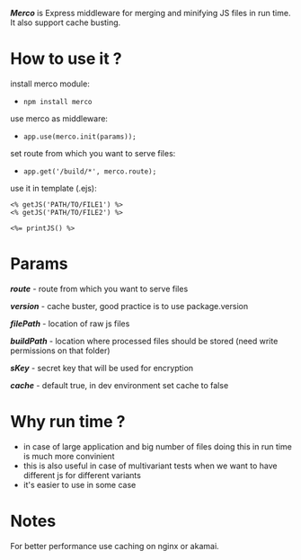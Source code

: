 ***Merco*** is Express middleware for merging and minifying JS files in run time. It also support cache busting.


How to use it ?
==

install merco module:

- `npm install merco`


use merco as middleware:

- `app.use(merco.init(params));`


set route from which you want to serve files:

- `app.get('/build/*', merco.route);`

use it in template (.ejs):

    <% getJS('PATH/TO/FILE1') %>
    <% getJS('PATH/TO/FILE2') %>

    <%= printJS() %>


Params
==

***route*** - route from which you want to serve files

***version*** - cache buster, good practice is to use package.version

***filePath*** - location of raw js files

***buildPath*** - location where processed files should be stored (need write permissions on that folder)

***sKey*** - secret key that will be used for encryption

***cache*** - default true, in dev environment set cache to false

Why run time ?
==
- in case of large application and big number of files doing this in run time is much more convinient
- this is also useful in case of multivariant tests when we want to have different js for different variants
- it's easier to use in some case

Notes
==

For better performance use caching on nginx or akamai.


